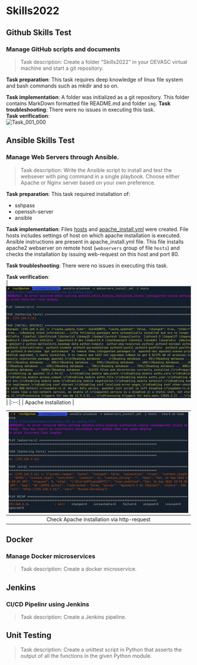 # Skills2022

## Github Skills Test
### Manage GitHub scripts and documents
> Task description: Create a folder “Skills2022” in your DEVASC virtual machine and start a git repository.  

**Task preparation**: This task requires deep knowledge of linux file system and bash commands such as mkdir and so on.

**Task implementation**: A folder was initialized as a git repository. This folder contains MarkDown formatted file README.md and folder `img`. 
**Task troubleshooting**: There were no issues in executing this task.  
**Task verification**:  
![Task_001_000](/img/task01.gif)  

## Ansible Skills Test
### Manage Web Servers through Ansible.
> Task description: Write the Ansible script to install and test the websever with ping command in a single playbook. Choose either Apache or Nginx server based on your own preference.  

**Task preparation**: This task required installation of:
* sshpass
* openssh-server
* ansible

**Task implementation**: Files [hosts](/task2/hosts) and [apache_install.yml](/task2/apache2_install.yml) were created. File hosts includes settings of host on which apache installation is executed. Ansible instructions are present in apache_install.yml file. This file installs apache2 webserver on remote host (`webservers` group of file `hosts`) and checks the installation by issuing web-request on this host and port 80.  

**Task troubleshooting**: There were no issues in executing this task.  

**Task verification**:  
| ![Task2. Install Apache](/img/task2_apache_install.png) |
|:--:|
| Apache installation |

| ![Task2. Apache installation check](/img/task2_apache_ping.png) |
|:--:|
| Check Apache installation via http-request |

## Docker
### Manage Docker microservices
> Task description: Create a docker microservice.  

## Jenkins
### CI/CD Pipelinr using Jenkins
> Task description: Create a Jenkins pipeline.  

## Unit Testing
> Task description: Create a unittest script in Python that asserts the output of all the functions in the given Python module.  